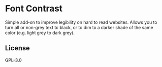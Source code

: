 # Font Contrast

Simple add-on to improve legibility on hard to read websites. Allows you to turn all or non-grey text to black, or to dim to a darker shade of the same color (e.g. light grey to dark grey).

## License

GPL-3.0
